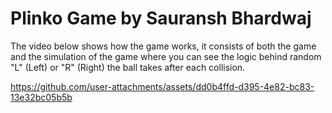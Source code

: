 # Plinko Game by Sauransh Bhardwaj

The video below shows how the game works, it consists of both the game and the simulation of the game where you can see the logic behind random "L" (Left) or "R" (Right) the ball takes after each collision.


https://github.com/user-attachments/assets/dd0b4ffd-d395-4e82-bc83-13e32bc05b5b

